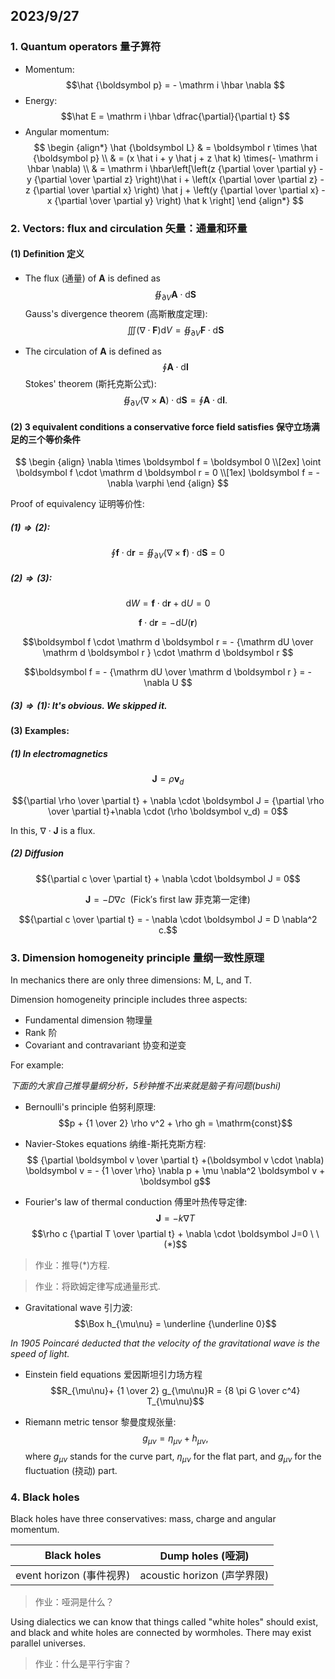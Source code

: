 ## 2023/9/27

### 1. Quantum operators 量子算符

- Momentum: $$\hat {\boldsymbol p} = - \mathrm i \hbar \nabla $$
- Energy: $$\hat E = \mathrm i \hbar \dfrac{\partial}{\partial t} $$
- Angular momentum: 
$$
\begin {align*}
\hat {\boldsymbol L} & = \boldsymbol r \times \hat {\boldsymbol p} \\ 
& = (x \hat i + y \hat j + z \hat k) \times(- \mathrm i \hbar \nabla) \\
& = \mathrm i \hbar\left[\left(z {\partial \over \partial y} - y {\partial \over \partial z} \right)\hat i + \left(x {\partial \over \partial z} - z {\partial \over \partial x} \right) \hat j + \left(y {\partial \over \partial x} - x {\partial \over \partial y} \right) \hat k \right]
\end {align*}
$$

### 2. Vectors: flux and circulation 矢量：通量和环量

#### (1) Definition 定义

- The flux (通量) of $\boldsymbol A$ is defined as 
$$ \oiint_{\partial V} \boldsymbol A \cdot \mathrm d \boldsymbol S$$ 
Gauss's divergence theorem (高斯散度定理): $$\iiint (\nabla \cdot \boldsymbol F) \mathrm dV = \oiint_{\partial V} \boldsymbol F \cdot \mathrm d \boldsymbol S$$

- The circulation of $\boldsymbol A$ is defined as $$\oint \boldsymbol A \cdot \mathrm d \boldsymbol l$$
Stokes' theorem (斯托克斯公式): $$\oiint_{\partial V} (\nabla \times \boldsymbol A) \cdot \mathrm d \boldsymbol S = \oint \boldsymbol A \cdot \mathrm d \boldsymbol l.$$

#### (2) 3 equivalent conditions a conservative force field satisfies 保守立场满足的三个等价条件

$$
\begin {align}
\nabla \times \boldsymbol f = \boldsymbol 0 \\[2ex]
\oint \boldsymbol f \cdot \mathrm d \boldsymbol r = 0 \\[1ex]
\boldsymbol f = - \nabla \varphi
\end {align}
$$

Proof of equivalency 证明等价性: 

##### $(1) \Rightarrow (2)$:

$$\oint \boldsymbol f \cdot \mathrm d \boldsymbol r = \oiint_{\partial V} (\nabla \times \boldsymbol f) \cdot \mathrm d \boldsymbol S = 0$$

##### $(2) \Rightarrow (3)$:

$$\mathrm dW = \boldsymbol f \cdot \mathrm d \boldsymbol r + \mathrm dU = 0$$

$$\boldsymbol f \cdot \mathrm d \boldsymbol r = - \mathrm dU(\boldsymbol r) $$

$$\boldsymbol f \cdot \mathrm d \boldsymbol r = - {\mathrm dU \over \mathrm d \boldsymbol r } \cdot \mathrm d \boldsymbol r $$

$$\boldsymbol f = - {\mathrm dU \over \mathrm d \boldsymbol r } = - \nabla U $$

##### $(3) \Rightarrow (1)$: It's obvious. We skipped it.

#### (3) Examples: 

##### (1) In electromagnetics

$$\boldsymbol J = \rho \boldsymbol v_d$$

$${\partial \rho \over \partial t} + \nabla \cdot \boldsymbol J = {\partial \rho \over \partial t}+\nabla \cdot (\rho \boldsymbol v_d) = 0$$

In this, $\nabla \cdot \boldsymbol J$ is a flux.

##### (2) Diffusion

$${\partial c \over \partial t} + \nabla \cdot \boldsymbol J = 0$$

$$\boldsymbol J = - D \nabla c \mathrm{\ \ (Fick's\  first\ law\ 菲克第一定律)}$$

$${\partial c \over \partial t} = - \nabla \cdot \boldsymbol J = D \nabla^2 c.$$

### 3. Dimension homogeneity principle 量纲一致性原理

In mechanics there are only three dimensions: $\mathrm{M}$, $\mathrm{L}$, and $\mathrm{T}$.

Dimension homogeneity principle includes three aspects: 
- Fundamental dimension 物理量
- Rank 阶
- Covariant and contravariant 协变和逆变

For example:

*下面的大家自己推导量纲分析，5秒钟推不出来就是脑子有问题(bushi)*

- Bernoulli's principle 伯努利原理: 
$$p + {1 \over 2} \rho v^2 + \rho gh = \mathrm{const}$$

- Navier-Stokes equations 纳维-斯托克斯方程:
$$ {\partial \boldsymbol v \over \partial t} +(\boldsymbol v \cdot \nabla) \boldsymbol v = - {1 \over \rho} \nabla p + \mu \nabla^2 \boldsymbol v + \boldsymbol g$$

- Fourier's law of thermal conduction 傅里叶热传导定律: 
$$\boldsymbol J = -k \nabla T$$
$$\rho c {\partial T \over \partial t} + \nabla \cdot \boldsymbol J=0 \ \  (*)$$

> 作业：推导$(*)$方程.

> 作业：将欧姆定律写成通量形式.

- Gravitational wave 引力波:
$$\Box h_{\mu\nu} = \underline {\underline 0}$$

*In 1905 Poincaré deducted that the velocity of the gravitational wave is the speed of light.*

- Einstein field equations 爱因斯坦引力场方程
$$R_{\mu\nu}+ {1 \over 2} g_{\mu\nu}R = {8 \pi G \over c^4} T_{\mu\nu}$$

- Riemann metric tensor 黎曼度规张量:
$$g_{\mu\nu} = \eta_{\mu\nu} + h_{\mu\nu},$$
where $g_{\mu\nu}$ stands for the curve part, $\eta_{\mu\nu}$ for the flat part, and $g_{\mu\nu}$ for the fluctuation (挠动) part.

### 4. Black holes

Black holes have three conservatives: mass, charge and angular momentum.

|Black holes|Dump holes (哑洞)|
|-|-|
|event horizon (事件视界)|acoustic horizon (声学界限)|

> 作业：哑洞是什么？

Using dialectics we can know that things called "white holes" should exist, and black and white holes are connected by wormholes. There may exist parallel universes. 

> 作业：什么是平行宇宙？

